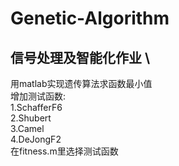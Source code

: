# Genetic-Algorithm
## 信号处理及智能化作业 \
用matlab实现遗传算法求函数最小值 \
增加测试函数: \
1.SchafferF6 \
2.Shubert \
3.Camel \
4.DeJongF2 \
在fitness.m里选择测试函数
